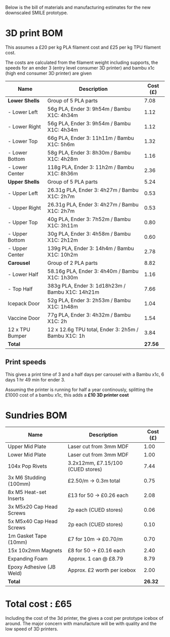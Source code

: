 Below is the bill of materials and manufacturing estimates for the new downscaled SMILE prototype.

# 3D print BOM

This assumes a £20 per kg PLA filament cost and £25 per kg TPU filament cost.

The costs are calculated from the filament weight including supports, the speeds for an ender 3 (entry level consumer 3D printer) and bambu x1c (high end consumer 3D printer) are given 

| Name             | Description                                       | Cost (£) |
|------------------|---------------------------------------------------|----------|
| **Lower Shells** | Group of 5 PLA parts                              | 7.08     |
| - Lower Left     | 56g PLA, Ender 3: 9h54m / Bambu X1C: 4h34m        | 1.12     |
| - Lower Right    | 56g PLA, Ender 3: 9h54m / Bambu X1C: 4h34m        | 1.12     |
| - Lower Top      | 66g PLA, Ender 3: 11h11m / Bambu X1C: 5h6m        | 1.32     |
| - Lower Bottom   | 58g PLA, Ender 3: 8h30m / Bambu X1C: 4h28m        | 1.16     |
| - Lower Center   | 118g PLA, Ender 3: 11h2m / Bambu X1C: 8h36m       | 2.36     |
| **Upper Shells** | Group of 5 PLA parts                              | 5.24     |
| - Upper Left     | 26.31g PLA, Ender 3: 4h27m / Bambu X1C: 2h7m      | 0.53     |
| - Upper Right    | 26.31g PLA, Ender 3: 4h27m / Bambu X1C: 2h7m      | 0.53     |
| - Upper Top      | 40g PLA, Ender 3: 7h52m / Bambu X1C: 3h11m        | 0.80     |
| - Upper Bottom   | 30g PLA, Ender 3: 4h58m / Bambu X1C: 2h12m        | 0.60     |
| - Upper Center   | 139g PLA, Ender 3: 14h4m / Bambu X1C: 10h2m       | 2.78     |
| **Carousel**     | Group of 2 PLA parts                              | 8.82     |
| - Lower Half     | 58.16g PLA, Ender 3: 4h40m / Bambu X1C: 1h30m     | 1.16     |
| - Top Half       | 383g PLA, Ender 3: 1d18h23m / Bambu X1C: 14h21m   | 7.66     |
| Icepack Door     | 52g PLA, Ender 3: 2h53m / Bambu X1C: 1h48m        | 1.04     |
| Vaccine Door     | 77g PLA, Ender 3: 4h32m / Bambu X1C: 2h           | 1.54     |
| 12 x TPU Bumper   |12 x 12.6g TPU total, Ender 3: 2h5m / Bambu X1C: 1h    | 3.84     |
| **Total**        |                                                   | **27.56**|

## Print speeds
This gives a print time of 3 and a half days per carousel with a Bambu x1c, 6 days 1 hr 49 min for ender 3.

Assuming the printer is running for half a year continously, splitting the £1000 cost of a bambu x1c, this adds a  **£10 3D printer cost**


# Sundries BOM
| Name                      | Description                                              | Cost (£) |
|---------------------------|----------------------------------------------------------|----------|
| Upper Mid Plate           | Laser cut from 3mm MDF                                   | 1.00     |
| Lower Mid Plate           | Laser cut from 3mm MDF                                   | 1.00     |
| 104x Pop Rivets           | 3.2x12mm, £7.15/100 (CUED stores)                         | 7.44     |
| 3x M6 Studding (100mm)    | £2.50/m → 0.3m total                                      | 0.75     |
| 8x M5 Heat-set Inserts     | £13 for 50 → £0.26 each                                  | 2.08     |
| 3x M5x20 Cap Head Screws  | 2p each (CUED stores)                                     | 0.06     |
| 5x M5x40 Cap Head Screws  | 2p each (CUED stores)                                     | 0.10     |
| 1m Gasket Tape (10mm)     | £7 for 10m → £0.70/m                                      | 0.70     |
| 15x 10x2mm Magnets        | £8 for 50 → £0.16 each                                    | 2.40     |
| Expanding Foam            | Approx. 1 can @ £8.79                                     | 8.79     |
| Epoxy Adhesive (JB Weld)  | Approx. £2 worth per icebox                               | 2.00     |
| **Total**                 |                                                          | **26.32**|



# Total cost : £65

Including the cost of the 3d printer, the gives a cost per prototype icebox of around. The major concern with manufacture will be with quality and the low speed of 3D printers. 